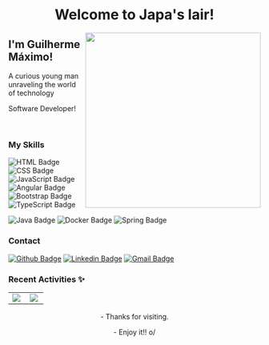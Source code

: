 <h1 align="center">Welcome to Japa's lair!</h1><img align="right" src="https://i.imgur.com/Czj9hQz.gif" width="350"/>

## I'm Guilherme Máximo!
A curious young man unraveling the world of technology

Software Developer!

<br>

### My Skills
![HTML Badge](https://img.shields.io/badge/HTML5%20-%23E34F26.svg?&style=plastic&logo=html5&logoColor=white)
![CSS Badge](https://img.shields.io/badge/CSS3%20-%231572B6.svg?&style=plastic&logo=css3&logoColor=white)
![JavaScript Badge](https://img.shields.io/badge/JavaScript-yellow.svg?&style=plastic&logo=javascript&logoColor=white)
![Angular Badge](https://img.shields.io/badge/Angular%20-%23DD0031.svg?&style=plastic&logo=angular&logoColor=white?color=blue)
![Bootstrap Badge](https://img.shields.io/badge/Bootstrap%20-%23563D7C.svg?&style=plastic&logo=bootstrap&logoColor=white)
![TypeScript Badge](https://img.shields.io/badge/TypeScript%20-%23007ACC.svg?&style=plastic&logo=typescript&logoColor=white)

![Java Badge](https://img.shields.io/badge/Java-%23ED8B00.svg?&style=plastic&logo=java&logoColor=white?logoWidth=40)
![Docker Badge](https://img.shields.io/badge/Docker-0FAAFF.svg?&style=plastic&logo=docker&logoColor=white)
![Spring Badge](https://img.shields.io/badge/Spring%20-%236DB33F.svg?&style=plastic&logo=spring&logoColor=white)

### Contact 

[![Github Badge](https://img.shields.io/badge/-Github-000?style=flat-square&logo=Github&logoColor=white&link=https://github.com/MaximoGui)](https://github.com/MaximoGui)
[![Linkedin Badge](https://img.shields.io/badge/-LinkedIn-blue?style=flat-square&logo=Linkedin&logoColor=white&link=https://www.linkedin.com/in/guilherme-m%C3%A1ximo/)](https://www.linkedin.com/in/guilherme-m%C3%A1ximo/)
[![Gmail Badge](https://img.shields.io/badge/-Gmail-c14438?style=flat-square&logo=Gmail&logoColor=white&link=mailto:cochaiendo@gmail.com)](mailto:cochaiendo@gmail.com)<br>

### Recent Activities ✨
<center>
<table>
  <tr>
      <td><img align="left" padding-right="10px" src=https://github-readme-stats.vercel.app/api?username=MaximoGui&show_icons=true&theme=buefy></td>
      <td><img align="left" padding-right="10px" src=https://github-readme-stats.vercel.app/api/top-langs/?username=MaximoGui&show_icons=true&theme=buefy&layout=compact></td>
  </tr>  
</table>
</center>



<p align="center">- Thanks for visiting.</p>
<p align="center">- Enjoy it!! o/</p>
<!--
**Rubenscode/Rubenscode** is a ✨ _special_ ✨ repository because its `README.md` (this file) appears on your GitHub profile.

Here are some ideas to get you started:

- 🔭 I’m currently working on ... Itaú Unibanco
- 🌱 I’m currently learning ... C 
- 👯 I’m looking to collaborate on ...
- 🤔 I’m looking for help with ... C
- 💬 Ask me about ... Everything

